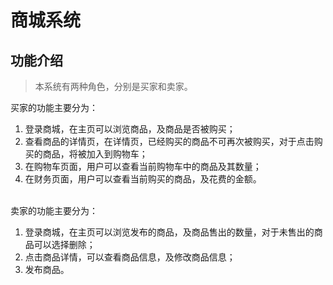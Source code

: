 # 商城系统
## 功能介绍
> 本系统有两种角色，分别是买家和卖家。</br>

买家的功能主要分为：
1. 登录商城，在主页可以浏览商品，及商品是否被购买；
2. 查看商品的详情页，在详情页，已经购买的商品不可再次被购买，对于点击购买的商品，将被加入到购物车；
3. 在购物车页面，用户可以查看当前购物车中的商品及其数量；
4. 在财务页面，用户可以查看当前购买的商品，及花费的金额。
</br>
卖家的功能主要分为：</br>

1. 登录商城，在主页可以浏览发布的商品，及商品售出的数量，对于未售出的商品可以选择删除；
2. 点击商品详情，可以查看商品信息，及修改商品信息；
3. 发布商品。
</br>
